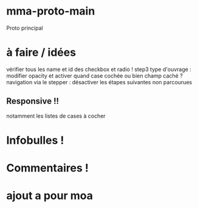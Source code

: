# mma-proto-main
 Proto principal

# à faire / idées
 vérifier tous les name et id des checkbox et radio !
step3 type d'ouvrage : modifier opacity et activer quand case cochée ou bien champ caché ?
navigation via le stepper : désactiver les étapes suivantes non parcourues

## Responsive !!
notamment les listes de cases à cocher

# Infobulles !

# Commentaires !

# ajout a pour moa